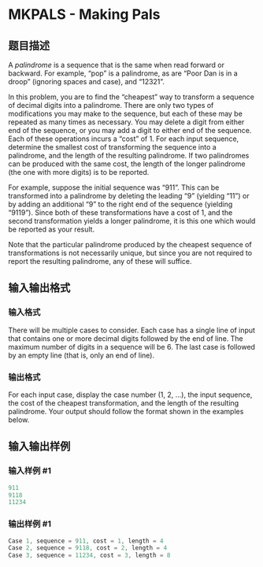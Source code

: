 # MKPALS - Making Pals

## 题目描述

A _palindrome_ is a sequence that is the same when read forward or backward. For example, “pop” is a palindrome, as are “Poor Dan is in a droop” (ignoring spaces and case), and “12321”.

In this problem, you are to find the “cheapest” way to transform a sequence of decimal digits into a palindrome. There are only two types of modifications you may make to the sequence, but each of these may be repeated as many times as necessary. You may delete a digit from either end of the sequence, or you may add a digit to either end of the sequence. Each of these operations incurs a “cost” of 1. For each input sequence, determine the smallest cost of transforming the sequence into a palindrome, and the length of the resulting palindrome. If two palindromes can be produced with the same cost, the length of the longer palindrome (the one with more digits) is to be reported.

For example, suppose the initial sequence was “911”. This can be transformed into a palindrome by deleting the leading “9” (yielding “11”) or by adding an additional “9” to the right end of the sequence (yielding “9119”). Since both of these transformations have a cost of 1, and the second transformation yields a longer palindrome, it is this one which would be reported as your result.

Note that the particular palindrome produced by the cheapest sequence of transformations is not necessarily unique, but since you are not required to report the resulting palindrome, any of these will suffice.

## 输入输出格式

### 输入格式

There will be multiple cases to consider. Each case has a single line of input that contains one or more decimal digits followed by the end of line. The maximum number of digits in a sequence will be 6. The last case is followed by an empty line (that is, only an end of line).

### 输出格式

For each input case, display the case number (1, 2, …), the input sequence, the cost of the cheapest transformation, and the length of the resulting palindrome. Your output should follow the format shown in the examples below.

## 输入输出样例

### 输入样例 #1

```cpp
911
9118
11234
```


### 输出样例 #1

```cpp
Case 1, sequence = 911, cost = 1, length = 4
Case 2, sequence = 9118, cost = 2, length = 4
Case 3, sequence = 11234, cost = 3, length = 8
```


